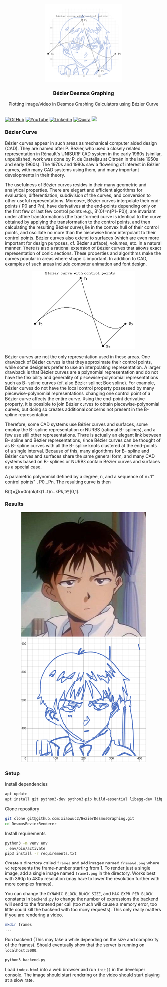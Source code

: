 <p align="center">
  <a href="https://www.youtube.com/channel/UCX7oe66V8zyFpAJyMfPL9VA">
    <img src="https://github.com/xiaowuc2/xiaowuc2/blob/master/source/ranger-1/gff.png" alt="Logo" width="250" height="250">
  </a>
  <h3 align="center">Bézier Desmos Graphing</h3>
  <p align="center">
    Plotting image/video in Desmos Graphing Calculators using Bézier Curve
      <br />
    <br>
  </p>
</p>

[![GitHub](https://img.shields.io/static/v1.svg?label=Collaborators&message=1&color=success&logo=github&style=social)](https://github.com/qxresearch/Simple-Harmonic-Motion/graphs/contributors)
[![YouTube](https://img.shields.io/static/v1.svg?label=YouTube&message=@qxresearch&color=grey&logo=youtube&style=flat&logoColor=white&colorA=critical)](https://www.youtube.com/channel/UCX7oe66V8zyFpAJyMfPL9VA)
  [![LinkedIn](https://img.shields.io/static/v1.svg?label=LinkedIn&message=xiaowuc2&color=success&logo=linkedin&style=flat&logoColor=white&colorA=blue)](https://www.linkedin.com/in/xiaowuc2)
  [![Quora](https://img.shields.io/static/v1.svg?label=Quora&message=85.5k+views&color=white&logo=quora&style=social)](https://www.quora.com/profile/Rohit-Prasan-Mandal)
    <a href="https://github.com/qxresearch/Simple-Harmonic-Motion/pulse" alt="Activity">
        <img src="https://img.shields.io/github/commit-activity/m/badges/shields" /></a>
        

### Bézier Curve

Bézier curves appear in such areas as mechanical computer aided design (CAD). They are named after P. Bézier, who used a closely related representation in Rénault's UNISURF CAD system in the early 1960s (similar, unpublished, work was done by P. de Casteljau at Citroën in the late 1950s and early 1960s). The 1970s and 1980s saw a flowering of interest in Bézier curves, with many CAD systems using them, and many important developments in their theory.

The usefulness of Bézier curves resides in their many geometric and analytical properties. There are elegant and efficient algorithms for evaluation, differentiation, subdivision of the curves, and conversion to other useful representations. Moreover, Bézier curves interpolate their end-points ( P0 and Pn), have derivatives at the end-points depending only on the first few or last few control points (e.g., B′(0)=n(P1−P0)), are invariant under affine transformations (the transformed curve is identical to the curve obtained by applying the transformation to the control points, and then calculating the resulting Bézier curve), lie in the convex hull of their control points, and oscillate no more than the piecewise linear interpolant to their control points. Bézier curves also extend to surfaces (which are even more important for design purposes, cf. Bézier surface), volumes, etc. in a natural manner. There is also a rational extension of Bézier curves that allows exact representation of conic sections. These properties and algorithms make the curves popular in areas where shape is important. In addition to CAD, examples of such areas include computer animation and font design.

<p align="center">
  <a href="https://www.youtube.com/channel/UCX7oe66V8zyFpAJyMfPL9VA">
    <img src="https://github.com/xiaowuc2/xiaowuc2/blob/master/source/ranger-1/b110460a.gif" alt="Logo">
  </a>

Bézier curves are not the only representation used in these areas. One drawback of Bézier curves is that they approximate their control points, while some designers prefer to use an interpolating representation. A larger drawback is that Bézier curves are a polynomial representation and do not have the flexibility and generality of piecewise-polynomial representations such as B- spline curves (cf. also Bézier spline; Box spline). For example, Bézier curves do not have the local control property possessed by many piecewise-polynomial representations: changing one control point of a Bézier curve affects the entire curve. Using the end-point derivative property, it is possible to join Bézier curves to obtain piecewise-polynomial curves, but doing so creates additional concerns not present in the B- spline representation.

Therefore, some CAD systems use Bézier curves and surfaces, some employ the B- spline representation or NURBS (rational B- splines), and a few use still other representations. There is actually an elegant link between B- spline and Bézier representations, since Bézier curves can be thought of as B- spline curves with all the B- spline knots clustered at the end-points of a single interval. Because of this, many algorithms for B- spline and Bézier curves and surfaces share the same general form, and many CAD systems based on B- splines or NURBS contain Bézier curves and surfaces as a special case.

A parametric polynomial defined by a degree, n, and a sequence of n+1" control points" , P0…Pn. The resulting curve is then

B(t)=∑k=0n(nk)tk(1−t)n−kPk,t∈[0,1].


### Results

<p align="center">
  <a href="https://www.youtube.com/channel/UCX7oe66V8zyFpAJyMfPL9VA">
    <img src="https://github.com/xiaowuc2/BezierDesmosGraphing/blob/main/github/sample.png" alt="Logo" width="400" height="400">
    <img src="https://github.com/xiaowuc2/BezierDesmosGraphing/blob/main/github/result.png" alt="Logo" width="400" height="400">
  </a>


### Setup

Install dependencies
```sh
apt update
apt install git python3-dev python3-pip build-essential libagg-dev libpotrace-dev pkg-config
```

Clone repository
```sh
git clone git@github.com:xiaowuc2/BezierDesmosGraphing.git
cd DesmosBezierRenderer
```

Install requirements
```sh
python3 -m venv env
. env/bin/activate
pip3 install -r requirements.txt
```

Create a directory called `frames` and add images named `frame%d.png` where `%d` represents the frame-number starting from 1. To render just a single image, add a single image named `frame1.png` in the directory. Works best with 360p to 480p resolution (may have to lower the resolution further with more complex frames). 

You can change the `DYNAMIC_BLOCK`, `BLOCK_SIZE`, and `MAX_EXPR_PER_BLOCK` constants in `backend.py` to change the number of expressions the backend will send to the frontend per call (too much will cause a memory error, too little could kill the backend with too many requests). This only really matters if you are rendering a video.
```sh
mkdir frames
...
```

Run backend (This may take a while depending on the size and complexity of the frames). Should eventually show that the server is running on `localhost:5000`.
```sh
python3 backend.py
```

Load `index.html` into a web browser and run `init()` in the developer console. The image should start rendering or the video should start playing at a slow rate.
